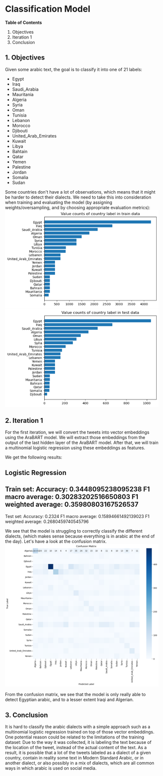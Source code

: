 # Classification Model

**Table of Contents**
1. Objectives
2. Iteration 1
3. Conclusion

## 1. Objectives
Given some arabic text, the goal is to classify it into one of 21 labels:
- Egypt
- Iraq
- Saudi_Arabia
- Mauritania
- Algeria
- Syria
- Oman
- Tunisia
- Lebanon
- Morocco
- Djibouti
- United_Arab_Emirates
- Kuwait
- Libya
- Bahtain
- Qatar
- Yemen
- Palestine
- Jordan
- Somalia
- Sudan
  

Some countries don't have a lot of observations, which means that it might be harder to detect their dialects. We need to take this into consideration when training and evaluating the model (by assigning weights/oversampling, and by choosing appropriate evaluation metrics):
![distribution of train labels](images/train_labels.png)
![distribution of test labels](images/test_labels.png)

## 2. Iteration 1
For the first iteration, we will convert the tweets into vector embeddings using the AraBART model. We will extract those embeddings from the output of the last hidden layer of the AraBART model. After that, we will train a multinomial logistic regression using these embeddings as features.

We get the following results:

Logistic Regression
--------------------------------------------------
Train set:
Accuracy: 0.3448095238095238
F1 macro average: 0.30283202516650803
F1 weighted average: 0.35980803167526537
--------------------------------------------------
Test set:
Accuracy: 0.2324
F1 macro average: 0.15894661492139023
F1 weighted average: 0.2680459740545796

We see that the model is struggling to correctly classify the different dialects, (which makes sense because everything is in arabic at the end of the day). Let's have a look at the confusion matrix.
![Confusion Matrix](images/iteration1_cm.png)

From the confusion matrix, we see that the model is only really able to detect Egyptian arabic, and to a lesser extent Iraqi and Algerian.

## 3. Conclusion

It is hard to classify the arabic dialects with a simple approach such as a multinomial logistic regression trained on top of those vector embeddings. One potential reason could be related to the limitations of the training dataset:
Due to the way it was collected, it is labeling the text because of the location of the tweet, instead of the actual content of the text. As a result, it is possible that a lot of the tweets labeled as a dialect of a given country, contain in reality some text in Modern Standard Arabic, or in another dialect, or also possibly in a mix of dialects, which are all common ways in which arabic is used on social media.